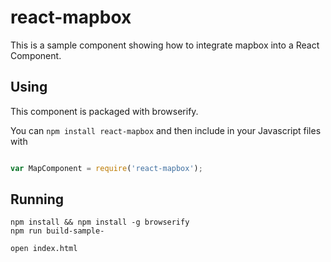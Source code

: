 react-mapbox
====

This is a sample component showing how to integrate mapbox into a React Component.

Using
----

This component is packaged with browserify.

You can `npm install react-mapbox` and then include in your Javascript files with

```javascript

var MapComponent = require('react-mapbox');
```

Running
----

```
npm install && npm install -g browserify
npm run build-sample-

open index.html
```

